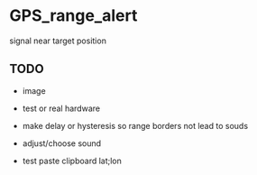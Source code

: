 # GPS_range_alert
signal near target position

## TODO

* image

* test or real hardware

* make delay or hysteresis so range borders not lead to souds

* adjust/choose sound

* test paste clipboard lat;lon





